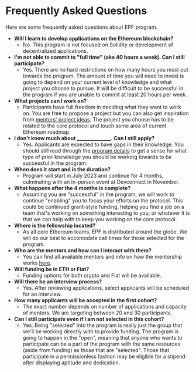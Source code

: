 # Frequently Asked Questions

Here are some frequently asked questions about EPF program.

- **Will I learn to develop applications on the Ethereum blockchain?**
    - No. This program is not focused on Solidity or development of decentralized applications. 
- **I'm not able to commit to "full time" (aka 40 hours a week). Can I still participate?**
    - Yes. There are no hard restrictions on how many hours you must put towards the program. The amount of time you will need to invest is going to depend on your current level of knowledge and what project you choose to pursue.  It will be difficult to be successful in the program if you are unable to commit at least 20 hours per week.
- **What projects can I work on?**
    - Participants have full freedom in deciding what they want to work on. You are free to propose a project but you can also get inspiration from [mentors' project ideas](/projects/project-ideas.md). The project you choose has to be related to the core protocol and touch some area of current Ethereum roadmap. 
- **I don't know much about ______________.  Can I still apply?**
    - Yes. Applicants are expected to have gaps in their knowledge.  You should still read through the [program details](./program-details.md) to get a sense for what type of prior knowledge you should be working towards to be successful in the program.
- **When does it start and is the duration?**
    - Program will start in July 2023 and continue for 4 months, culminating with an in-person event at Devconnect in November. 
- **What happens after the 4 months is complete?**
    - Assuming you are "successful" in the program, we will work to continue "enabling" you to focus your efforts on the protocol.  This could be continued grant-style funding, helping you find a job on a team that's working on something interesting to you, or whatever it is that we can help with to keep you working on the core protocol.
- **Where is the fellowship located?**
    - As all core Ethereum teams, EPF is distributed around the globe. We will do our best to accomodate call times for those selected for the program.
- **Who are the mentors and how can I interact with them?**
    - You can find all available mentors and info on how the mentorship works [here](./mentors.md).
- **Will funding be in ETH or Fiat?**
    - Funding options for both crypto and Fiat will be available.
- **Will there be an interview process?**
    - Yes. After reviewing applications, select applicants will be scheduled for an interview. 
- **How many applicants will be accepted in the first cohort?**
    - The exact number depends on number of applications and capacity of mentors. We are targeting between 20 and 30 participants.
- **Can I still participate even if I am not selected in this cohort?**
    - Yes. Being "selected" into the program is really just the group that we'll be working directly with to provide funding. The program is going to happen in the "open", meaning that anyone who wants to participate can be a part of the program with the same resources (aside from funding) as those that are "selected". Those that participate in a permissionless fashion may be eligible for a stipend after displaying aptitude and dedication.

